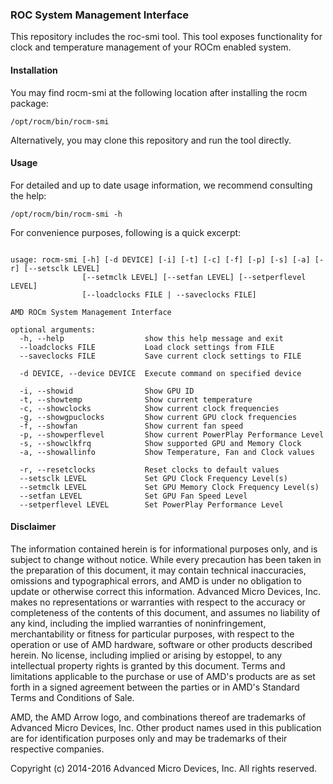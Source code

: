 ### ROC System Management Interface

This repository includes the roc-smi tool. This tool exposes functionality for
clock and temperature management of your ROCm enabled system.

#### Installation

You may find rocm-smi at the following location after installing the rocm package:
```shell
/opt/rocm/bin/rocm-smi
```

Alternatively, you may clone this repository and run the tool directly.

#### Usage

For detailed and up to date usage information, we recommend consulting the help:
```shell
/opt/rocm/bin/rocm-smi -h
```

For convenience purposes, following is a quick excerpt:
```shell

usage: rocm-smi [-h] [-d DEVICE] [-i] [-t] [-c] [-f] [-p] [-s] [-a] [-r] [--setsclk LEVEL]
                [--setmclk LEVEL] [--setfan LEVEL] [--setperflevel LEVEL]
                [--loadclocks FILE | --saveclocks FILE]

AMD ROCm System Management Interface

optional arguments:
  -h, --help                  show this help message and exit
  --loadclocks FILE           Load clock settings from FILE
  --saveclocks FILE           Save current clock settings to FILE

  -d DEVICE, --device DEVICE  Execute command on specified device

  -i, --showid                Show GPU ID
  -t, --showtemp              Show current temperature
  -c, --showclocks            Show current clock frequencies
  -g, --showgpuclocks         Show current GPU clock frequencies
  -f, --showfan               Show current fan speed
  -p, --showperflevel         Show current PowerPlay Performance Level
  -s, --showclkfrq            Show supported GPU and Memory Clock
  -a, --showallinfo           Show Temperature, Fan and Clock values

  -r, --resetclocks           Reset clocks to default values
  --setsclk LEVEL             Set GPU Clock Frequency Level(s)
  --setmclk LEVEL             Set GPU Memory Clock Frequency Level(s)
  --setfan LEVEL              Set GPU Fan Speed Level
  --setperflevel LEVEL        Set PowerPlay Performance Level

```

#### Disclaimer

The information contained herein is for informational purposes only, and is subject to change without notice. While every precaution has been taken in the preparation of this document, it may contain technical inaccuracies, omissions and typographical errors, and AMD is under no obligation to update or otherwise correct this information. Advanced Micro Devices, Inc. makes no representations or warranties with respect to the accuracy or completeness of the contents of this document, and assumes no liability of any kind, including the implied warranties of noninfringement, merchantability or fitness for particular purposes, with respect to the operation or use of AMD hardware, software or other products described herein. No license, including implied or arising by estoppel, to any intellectual property rights is granted by this document. Terms and limitations applicable to the purchase or use of AMD's products are as set forth in a signed agreement between the parties or in AMD's Standard Terms and Conditions of Sale.

AMD, the AMD Arrow logo, and combinations thereof are trademarks of Advanced Micro Devices, Inc. Other product names used in this publication are for identification purposes only and may be trademarks of their respective companies.

Copyright (c) 2014-2016 Advanced Micro Devices, Inc. All rights reserved.
